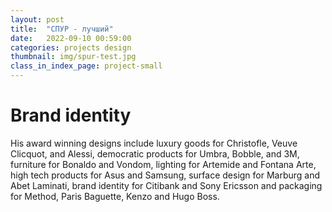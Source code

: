 ```yaml
---
layout: post
title:  "СПУР - лучший"
date:   2022-09-10 00:59:00
categories: projects design
thumbnail: img/spur-test.jpg
class_in_index_page: project-small
---
```


# Brand identity

His award winning designs include luxury goods for Christofle, Veuve Clicquot, and Alessi, democratic products for Umbra, Bobble, and 3M, furniture for Bonaldo and Vondom, lighting for Artemide and Fontana Arte, high tech products for Asus and Samsung, surface design for Marburg and Abet Laminati, brand identity for Citibank and Sony Ericsson and packaging for Method, Paris Baguette, Kenzo and Hugo Boss.

